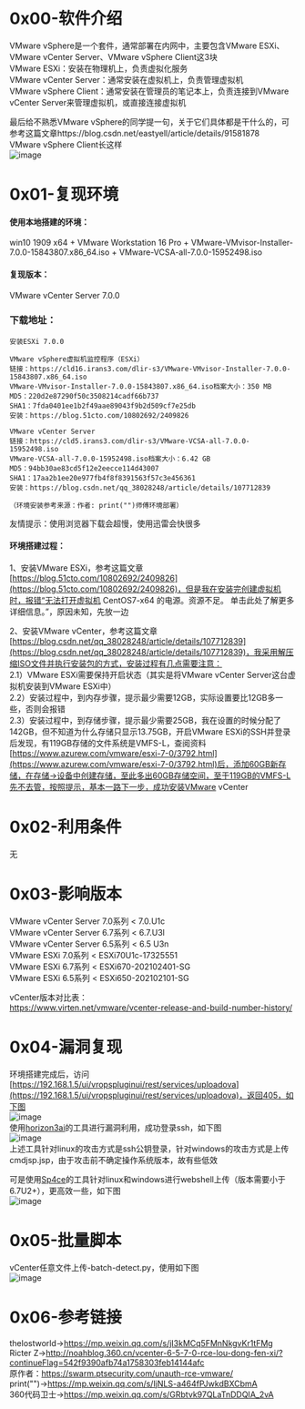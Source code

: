 # 0x00-软件介绍
VMware vSphere是一个套件，通常部署在内网中，主要包含VMware ESXi、VMware vCenter Server、VMware vSphere Client这3块  
VMware ESXi：安装在物理机上，负责虚拟化服务  
VMware vCenter Server：通常安装在虚拟机上，负责管理虚拟机  
VMware vSphere Client：通常安装在管理员的笔记本上，负责连接到VMware vCenter Server来管理虚拟机，或直接连接虚拟机  

最后给不熟悉VMware vSphere的同学提一句，关于它们具体都是干什么的，可参考这篇文章https://blog.csdn.net/eastyell/article/details/91581878  
VMware vSphere Client长这样  
![image](./pic/0.png)

# 0x01-复现环境
#### 使用本地搭建的环境：  
win10 1909 x64 + VMware Workstation 16 Pro + VMware-VMvisor-Installer-7.0.0-15843807.x86_64.iso + VMware-VCSA-all-7.0.0-15952498.iso  
#### 复现版本：  
VMware vCenter Server 7.0.0  
### 下载地址：  
```
安装ESXi 7.0.0

VMware vSphere虚拟机监控程序（ESXi）
链接：https://cld16.irans3.com/dlir-s3/VMware-VMvisor-Installer-7.0.0-15843807.x86_64.iso
VMware-VMvisor-Installer-7.0.0-15843807.x86_64.iso档案大小：350 MB
MD5：220d2e87290f50c3508214cadf66b737
SHA1：7fda0401ee1b2f49aae89043f9b2d509cf7e25db
安装：https://blog.51cto.com/10802692/2409826

VMware vCenter Server
链接：https://cld5.irans3.com/dlir-s3/VMware-VCSA-all-7.0.0-15952498.iso
VMware-VCSA-all-7.0.0-15952498.iso档案大小：6.42 GB
MD5：94bb30ae83cd5f12e2eecce114d43007
SHA1：17aa2b1ee20e977fb4f8f8391563f57c3e456361
安装：https://blog.csdn.net/qq_38028248/article/details/107712839

（环境安装参考来源：作者: print("")师傅环境部署）
```
友情提示：使用浏览器下载会超慢，使用迅雷会快很多  
#### 环境搭建过程：  
1、安装VMware ESXi，参考这篇文章[https://blog.51cto.com/10802692/2409826](https://blog.51cto.com/10802692/2409826)，但是我在安装完创建虚拟机时，报错“无法打开虚拟机 CentOS7-x64 的电源。资源不足。 单击此处了解更多详细信息。”，原因未知，先放一边

2、安装VMware vCenter，参考这篇文章[https://blog.csdn.net/qq_38028248/article/details/107712839](https://blog.csdn.net/qq_38028248/article/details/107712839)，我采用解压缩ISO文件并执行安装包的方式，安装过程有几点需要注意：  
2.1）VMware ESXi需要保持开启状态（其实是将VMware vCenter Server这台虚拟机安装到VMware ESXi中）  
2.2）安装过程中，到内存步骤，提示最少需要12GB，实际设置要比12GB多一些，否则会报错  
2.3）安装过程中，到存储步骤，提示最少需要25GB，我在设置的时候分配了142GB，但不知道为什么存储只显示13.75GB，开启VMware ESXi的SSH并登录后发现，有119GB存储的文件系统是VMFS-L，查阅资料[https://www.azurew.com/vmware/esxi-7-0/3792.html](https://www.azurew.com/vmware/esxi-7-0/3792.html)后，添加60GB新存储，在存储->设备中创建存储，至此多出60GB存储空间，至于119GB的VMFS-L先不去管，按照提示，基本一路下一步，成功安装VMware vCenter

# 0x02-利用条件
无

# 0x03-影响版本
VMware vCenter Server 7.0系列 < 7.0.U1c  
VMware vCenter Server 6.7系列 < 6.7.U3l  
VMware vCenter Server 6.5系列 < 6.5 U3n  
VMware ESXi 7.0系列 < ESXi70U1c-17325551  
VMware ESXi 6.7系列 < ESXi670-202102401-SG  
VMware ESXi 6.5系列 < ESXi650-202102101-SG

vCenter版本对比表：  
https://www.virten.net/vmware/vcenter-release-and-build-number-history/

# 0x04-漏洞复现
环境搭建完成后，访问[https://192.168.1.5/ui/vropspluginui/rest/services/uploadova](https://192.168.1.5/ui/vropspluginui/rest/services/uploadova)，返回405，如下图  
![image](./pic/1.png)  
使用[horizon3ai](https://github.com/horizon3ai/CVE-2021-21972)的工具进行漏洞利用，成功登录ssh，如下图  
![image](./pic/2.png)  
上述工具针对linux的攻击方式是ssh公钥登录，针对windows的攻击方式是上传cmdjsp.jsp，由于攻击前不确定操作系统版本，故有些低效

可是使用[Sp4ce](https://github.com/horizon3ai/CVE-2021-21972)的工具针对linux和windows进行webshell上传（版本需要小于6.7U2+），更高效一些，如下图  
![image](./pic/4.png)  

# 0x05-批量脚本
vCenter任意文件上传-batch-detect.py，使用如下图  
![image](./pic/3.png)  

# 0x06-参考链接
thelostworld->https://mp.weixin.qq.com/s/jI3kMCq5FMnNkgvKr1tFMg  
Ricter Z->http://noahblog.360.cn/vcenter-6-5-7-0-rce-lou-dong-fen-xi/?continueFlag=542f9390afb74a1758303feb14144afc  
原作者：https://swarm.ptsecurity.com/unauth-rce-vmware/  
print("")->https://mp.weixin.qq.com/s/IjNLS-a464fPJwkdBXCbmA  
360代码卫士->https://mp.weixin.qq.com/s/GRbtvk97QLaTnDDQIA_2vA
